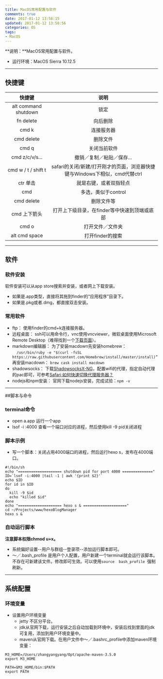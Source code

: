 ```yaml
---
title: MacOS常用配置与软件
comments: true
date: 2017-01-12 13:58:15
updated: 2017-01-12 13:58:56
categories: OS
tags:
- MacOS
---
```


**说明：**MacOS常用配置与软件。
<!-- more -->


* 运行环境：MacOS Sierra 10.12.5

---
## 快捷键
|快捷键|说明
|:---:|:---:|
| alt command shutdown |锁定
| fn  delete | 向后删除
| cmd k | 连接服务器
| cmd delete |删除文件
| cmd q  |关闭当前软件
| cmd z/c/v/s... | 撤销／复制／粘贴／保存...
| cmd w / t / shift t  |safari的关闭/新建/打开刚才的页面，浏览器快捷键与Windows下相似，cmd代替ctrl
| ctr 单击 |就是右键，或者双指轻点
| cmd |多选，类似于control
| cmd delete |删除文件等
| cmd 上下箭头  |打开上下级目录，在finder等中快速到顶端或底部
| cmd o |打开文件／文件夹
| alt cmd space| 打开finder的搜索

---
## 软件

### 软件安装
软件安装可以从app store搜索并安装，或者网上下载安装。
* 如果是.app类型，直接将其拖到finder的“应用程序”目录下。
* 如果是.pkg或者.dmg，都直接双击安装。

###  常用软件
* ftp： 使用finder的cmd+k连接服务器。
* 远程桌面： ssh可以用命令行，vnc使用vncviewer，微软桌面使用Microsoft Remote Desktop（难得找到一个[下载页面](http://bbs.feng.com/read-htm-tid-10464436.html)）。
* markdown编辑器： 为了安装macdown先安装homebrew： 　`/usr/bin/ruby -e "$(curl -fsSL https://raw.githubusercontent.com/Homebrew/install/master/install)”` 再安装macdown： `brew cask install macdown`
* shadowsocks： 下载[ShadowsocksX-NG](https://github.com/shadowsocks/ShadowsocksX-NG)，配置wifi的代理，指定自动代理的pac即可，可参考[Safari 如何快速切换代理服务器？](https://www.zhihu.com/question/20818790)
* nodejs和npm安装：  官网下载nodejs安装，完成试验：`npm -v`

---
##脚本与命令

###  terminal命令
* open a.app 运行一个app
* lsof -i :4000 查看一个端口对应的进程，然后使用kill -9 pid关闭进程

### 脚本示例
* 写一个脚本：关闭占用4000端口的进程，然后运行hexo s，发布在4000端口。
```
#!/bin/sh
echo "==================== shutdown pid for port 4000 =============="
ID=`lsof -i:4000 |tail -1 | awk '{print $2}'`
echo $ID
for id in $ID
do
  kill -9 $id
  echo "killed $id"
done
echo "==================== hexo s & ===================="
cd ~/Projects/www/hexoBlogManager
hexo s &
```

### 自动运行脚本
__注意脚本权限chmod u+x。__

* 系统偏好设置--用户与群组--登录项--添加运行脚本即可。
* ～／.bash_profile 是用户个人配置，用户新建一个terminal就会运行该脚本。不存在可新建该文件。修改即可生效。可以使用`source  bash_profile `强制刷新。  

---
## 系统配置

### 环境变量
* 设置用户环境变量
	* jetty 不区分平台。
	* jdk从官网下载，运行安装之后自动加载到环境中，安装后找到里面的jdk可复用，添加到用户环境变量中。
	* maven从官网下载。在用户文件中～／.bashrc_profile中添加maven环境变量：

```
M3_HOME=/Users/zhangyangyang/Opt/apache-maven-3.5.0
export M3_HOME

PATH=$M3_HOME/bin:$PATH
export PATH
```

